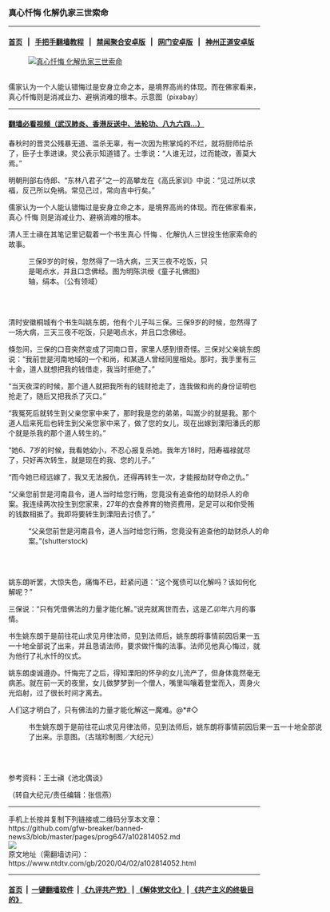 ### 真心忏悔 化解仇家三世索命
------------------------

#### [首页](https://github.com/gfw-breaker/banned-news3/blob/master/README.md) &nbsp;&nbsp;|&nbsp;&nbsp; [手把手翻墙教程](https://github.com/gfw-breaker/guides/wiki) &nbsp;&nbsp;|&nbsp;&nbsp; [禁闻聚合安卓版](https://github.com/gfw-breaker/bn-android) &nbsp;&nbsp;|&nbsp;&nbsp; [网门安卓版](https://github.com/oGate2/oGate) &nbsp;&nbsp;|&nbsp;&nbsp; [神州正道安卓版](https://github.com/SzzdOgate/update) 



<div><div class="featured_image">
 <a href="https://i.ntdtv.com/assets/uploads/2020/04/2020-04-02_135452.jpg" target="_blank">
  <figure>
   <img alt="真心忏悔 化解仇家三世索命" src="https://i.ntdtv.com/assets/uploads/2020/04/2020-04-02_135452-800x450.jpg"/>
  </figure><br/>
 </a>
 <span class="caption">
  儒家认为一个人能认错悔过是安身立命之本，是境界高尚的体现。而在佛家看来，真心忏悔则是消减业力、避祸消难的根本。示意图（pixabay）
 </span>
</div>
</div><hr/>

#### [翻墙必看视频（武汉肺炎、香港反送中、法轮功、八九六四...）](https://github.com/gfw-breaker/banned-news3/blob/master/pages/link3.md)

<div><div class="post_content" itemprop="articleBody">
 <p>
  春秋时的晋灵公残暴无道、滥杀无辜，有一次因为熊掌炖的不烂，就将厨师给杀了，臣子士季进谏。灵公表示知道错了。士季说：“人谁无过，过而能改，善莫大焉。”
 </p>
 <p>
  明朝刑部右侍郎、“东林八君子”之一的高攀龙在《高氏家训》中说：“见过所以求福，反己所以免祸。常见己过，常向吉中行矣。”
 </p>
 <p>
  儒家认为一个人能认错悔过是安身立命之本，是境界高尚的体现。而在佛家看来，真心
  <ok href="https://www.ntdtv.com/gb/忏悔.htm">
   忏悔
  </ok>
  则是消减业力、避祸消难的根本。
 </p>
 <p>
  清人王士禛在其笔记里记载着一个书生真心
  <ok href="https://www.ntdtv.com/gb/忏悔.htm">
   忏悔
  </ok>
  、化解仇人三世投生他家索命的故事。
 </p>
 <figure class="wp-caption alignnone" id="attachment_102814061" style="width: 364px">
  <img alt="" class="size-full wp-image-102814061" src="https://i.ntdtv.com/assets/uploads/2020/04/2020-04-02_132446.jpg">
   <br/><figcaption class="wp-caption-text">
    三保9岁的时候，忽然得了一场大病，三天三夜不吃饭，只是喝点水，并且口念佛经。图为明陈洪绶《童子礼佛图》轴，绢本。（公有领域）
   </figcaption><br/>
  </img>
 </figure><br/>
 <p>
  清时安徽桐城有个书生叫姚东朗，他有个儿子叫三保。三保9岁的时候，忽然得了一场大病，三天三夜不吃饭，只是喝点水，并且口念佛经。
 </p>
 <p>
  倏忽间，三保的口音突然变成了河南口音，家里人感到很奇怪。三保对父亲姚东朗说：“我前世是河南地域的一个和尚，和某道人曾经同屋相处。那时，我手里有三十金，道人就想把我的钱借走，我当时拒绝了。”
 </p>
 <p>
  “当天夜深的时候，那个道人就把我所有的钱财抢走了，连我做和尚的身份证明也抢走了，随后又把我杀了灭口。”
 </p>
 <p>
  “我冤死后就转生到父亲您家中来了，那时我是您的弟弟，叫嵩少的就是我。那个道人后来死后也转生到父亲您家中来了，做了您的女儿，现在出嫁到溧阳潘氏的那个就是杀我的那个道人转生的。”
 </p>
 <p>
  “她6、7岁的时候，我看她幼小，不忍心报复杀她。我年方18时，阳寿福禄就尽了，只好再次转生，就是现在的我、您的儿子。”
 </p>
 <p>
  “而今她已经远嫁了，我又无法报仇，还得再转生一次，才能报劫财夺命之仇。”
 </p>
 <p>
  “父亲您前世是河南县令，道人当时给您行贿，您竟没有追查他的劫财杀人的命案。我连续两次投生到您家来，27年的衣食养育的物资费用，足足可以和你受贿的钱数相抵了。我即将要转生到溧阳去讨债了。”
 </p>
 <figure class="wp-caption alignnone" id="attachment_102814060" style="width: 600px">
  <img alt="" class="size-medium wp-image-102814060" src="https://i.ntdtv.com/assets/uploads/2020/04/2020-04-02_132512-600x452.jpg">
   <br/><figcaption class="wp-caption-text">
    “父亲您前世是河南县令，道人当时给您行贿，您竟没有追查他的劫财杀人的命案。”(shutterstock)
   </figcaption><br/>
  </img>
 </figure><br/>
 <p>
  姚东朗听罢，大惊失色，痛悔不已，赶紧问道：“这个冤债可以化解吗？该如何化解呢？”
 </p>
 <p>
  三保说：“只有凭借佛法的力量才能化解。”说完就离世而去，这是乙卯年六月的事情。
 </p>
 <p>
  书生姚东朗于是前往花山求见月律法师，见到法师后，姚东朗将事情前因后果一五一十地全部说了出来，并且恳请法师，要求做忏悔的法事。法师见他真心悔过，就为他行了礼水忏的仪式。
 </p>
 <p>
  姚东朗虔诚遵办。忏悔完了之后，得知溧阳的怀孕的女儿流产了，但身体竟然毫无病恙。就在前一天的夜里，女儿做梦梦到一个僧人，嘴里叫嚷着登堂而入，周身火光焰射，过了很长时间才离去。
 </p>
 <p>
  人们这才明白了，只有佛法的力量才能化解这一魔难。@*#◇
 </p>
 <figure class="wp-caption alignnone" id="attachment_102814058" style="width: 600px">
  <img alt="" class="size-medium wp-image-102814058" src="https://i.ntdtv.com/assets/uploads/2020/04/2020-04-02_132526-600x401.jpg"/>
  <br/><figcaption class="wp-caption-text">
   书生姚东朗于是前往花山求见月律法师，见到法师后，姚东朗将事情前因后果一五一十地全部说了出来。示意图。（古瑞珍制图／大纪元）
  </figcaption><br/>
 </figure><br/>
 <p>
  参考资料：王士禛《池北偶谈》
 </p>
 <p>
  （转自大纪元/责任编辑：张信燕）
 </p>
 <div class="single_ad">
 </div>
</div>
</div>
<hr/>
手机上长按并复制下列链接或二维码分享本文章：<br/>
https://github.com/gfw-breaker/banned-news3/blob/master/pages/prog647/a102814052.md <br/>
<a href='https://github.com/gfw-breaker/banned-news3/blob/master/pages/prog647/a102814052.md'><img src='https://github.com/gfw-breaker/banned-news3/blob/master/pages/prog647/a102814052.md.png'/></a> <br/>
原文地址（需翻墙访问）：https://www.ntdtv.com/gb/2020/04/02/a102814052.html


------------------------
#### [首页](https://github.com/gfw-breaker/banned-news3/blob/master/README.md) &nbsp;|&nbsp; [一键翻墙软件](https://github.com/gfw-breaker/nogfw/blob/master/README.md) &nbsp;| [《九评共产党》](https://github.com/gfw-breaker/9ping.md/blob/master/README.md#九评之一评共产党是什么) | [《解体党文化》](https://github.com/gfw-breaker/jtdwh.md/blob/master/README.md) | [《共产主义的终极目的》](https://github.com/gfw-breaker/gczydzjmd.md/blob/master/README.md)


<img src='http://gfw-breaker.win/banned-news3/pages/prog647/a102814052.md' width='0px' height='0px'/>